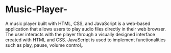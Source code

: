 # Music-Player-
A music player built with HTML, CSS, and JavaScript is a web-based application that allows users to play audio files directly in their web browser. The user interacts with the player through a visually designed interface created with HTML and CSS. JavaScript is used to implement functionalities such as play, pause, volume control,.
